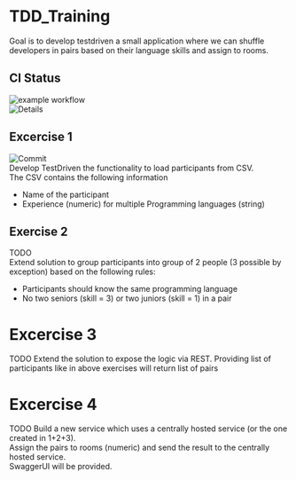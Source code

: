 # TDD_Training
Goal is to develop testdriven a small application where we can shuffle developers in pairs based on their language skills and assign to rooms.  

## CI Status
![example workflow](https://github.com/odin568/TDD_TRAINING/actions/workflows/gradle.yml/badge.svg)  
![Details](https://github.com/odin568/TDD_Training/actions/workflows/gradle.yml)

## Excercise 1
![Commit](https://github.com/odin568/TDD_Training/commit/2e60b5e7943ecc87f828db60aba10185c782fdcc)  
Develop TestDriven the functionality to load participants from CSV.  
The CSV contains the following information
* Name of the participant
* Experience (numeric) for multiple Programming languages (string)

## Exercise 2
TODO  
Extend solution to group participants into group of 2 people (3 possible by exception) based on the following rules:
* Participants should know the same programming language
* No two seniors (skill = 3) or two juniors (skill = 1) in a pair

# Excercise 3
TODO
Extend the solution to expose the logic via REST. Providing list of participants like in above exercises will return list of pairs

# Excercise 4
TODO
Build a new service which uses a centrally hosted service (or the one created in 1+2+3).  
Assign the pairs to rooms (numeric) and send the result to the centrally hosted service.  
SwaggerUI will be provided.
